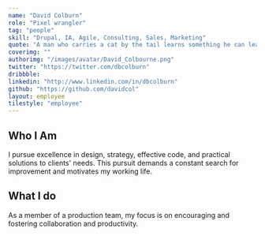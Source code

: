 ```yaml
---
name: "David Colburn"
role: "Pixel wrangler"
tag: "people"
skill: "Drupal, IA, Agile, Consulting, Sales, Marketing"
quote: "A man who carries a cat by the tail learns something he can learn in no other way - Mark Twain"
coverimg: ""
authorimg: "/images/avatar/David_Colbourne.png"
twitter: "https://twitter.com/dbcolburn"
dribbble: 
linkedin: "http://www.linkedin.com/in/dbcolburn"
github: "https://github.com/davidcol"
layout: employee
tilestyle: "employee"
---
```


## Who I Am

I pursue excellence in design, strategy, effective code, and practical solutions to clients' needs. This pursuit demands a constant search for improvement and motivates my working life.

## What I do

As a member of a production team, my focus is on encouraging and fostering collaboration and productivity.
